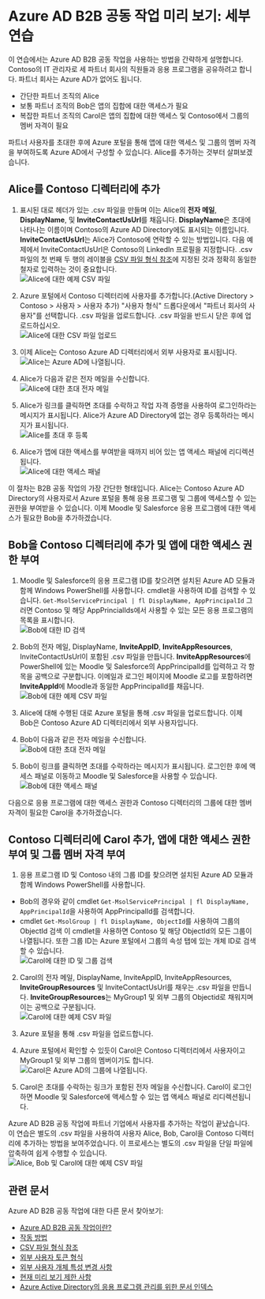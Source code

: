 <properties
   pageTitle="Azure Active Directory B2B 공동 작업 미리 보기를 사용하는 자세한 연습 | Microsoft Azure"
   description="Azure Active Directory B2B 공동 작업은 비즈니스 파트너가 선택적으로 회사 응용 프로그램에 액세스할 수 있게 함으로써 회사 간 관계를 지원합니다."
   services="active-directory"
   documentationCenter=""
   authors="viv-liu"
   manager="cliffdi"
   editor=""
   tags=""/>

<tags
   ms.service="active-directory"
   ms.devlang="NA"
   ms.topic="get-started-article"
   ms.tgt_pltfrm="NA"
   ms.workload="identity"
   ms.date="05/09/2016"
   ms.author="viviali"/>

# Azure AD B2B 공동 작업 미리 보기: 세부 연습

이 연습에서는 Azure AD B2B 공동 작업을 사용하는 방법을 간략하게 설명합니다. Contoso의 IT 관리자로 세 파트너 회사의 직원들과 응용 프로그램을 공유하려고 합니다. 파트너 회사는 Azure AD가 없어도 됩니다.

- 간단한 파트너 조직의 Alice
- 보통 파트너 조직의 Bob은 앱의 집합에 대한 액세스가 필요
- 복잡한 파트너 조직의 Carol은 앱의 집합에 대한 액세스 및 Contoso에서 그룹의 멤버 자격이 필요

파트너 사용자를 초대한 후에 Azure 포털을 통해 앱에 대한 액세스 및 그룹의 멤버 자격을 부여하도록 Azure AD에서 구성할 수 있습니다. Alice를 추가하는 것부터 살펴보겠습니다.

## Alice를 Contoso 디렉터리에 추가
1. 표시된 대로 헤더가 있는 .csv 파일을 만들며 이는 Alice의 **전자 메일**, **DisplayName**, 및 **InviteContactUsUrl**를 채웁니다. **DisplayName**은 초대에 나타나는 이름이며 Contoso의 Azure AD Directory에도 표시되는 이름입니다. **InviteContactUsUrl**는 Alice가 Contoso에 연락할 수 있는 방법입니다. 다음 예제에서 InviteContactUsUrl은 Contoso의 LinkedIn 프로필을 지정합니다. .csv 파일의 첫 번째 두 행의 레이블을 [CSV 파일 형식 참조](active-directory-b2b-references-csv-file-format.md)에 지정된 것과 정확히 동일한 철자로 입력하는 것이 중요합니다.  
![Alice에 대한 예제 CSV 파일](./media/active-directory-b2b-detailed-walkthrough/AliceCSV.png)

2. Azure 포털에서 Contoso 디렉터리에 사용자를 추가합니다.(Active Directory > Contoso > 사용자 > 사용자 추가) "사용자 형식" 드롭다운에서 "파트너 회사의 사용자"를 선택합니다. .csv 파일을 업로드합니다. .csv 파일을 반드시 닫은 후에 업로드하십시오.  
![Alice에 대한 CSV 파일 업로드](./media/active-directory-b2b-detailed-walkthrough/AliceUpload.png)

3. 이제 Alice는 Contoso Azure AD 디렉터리에서 외부 사용자로 표시됩니다.  
![Alice는 Azure AD에 나열됩니다.](./media/active-directory-b2b-detailed-walkthrough/AliceInAD.png)

4. Alice가 다음과 같은 전자 메일을 수신합니다.  
![Alice에 대한 초대 전자 메일](./media/active-directory-b2b-detailed-walkthrough/AliceEmail.png)

5. Alice가 링크를 클릭하면 초대를 수락하고 작업 자격 증명을 사용하여 로그인하라는 메시지가 표시됩니다. Alice가 Azure AD Directory에 없는 경우 등록하라는 메시지가 표시됩니다.  
![Alice를 초대 후 등록](./media/active-directory-b2b-detailed-walkthrough/AliceSignUp.png)

6. Alice가 앱에 대한 액세스를 부여받을 때까지 비어 있는 앱 액세스 패널에 리디렉션됩니다.  
![Alice에 대한 액세스 패널](./media/active-directory-b2b-detailed-walkthrough/AliceAccessPanel.png)

이 절차는 B2B 공동 작업의 가장 간단한 형태입니다. Alice는 Contoso Azure AD Directory의 사용자로서 Azure 포털을 통해 응용 프로그램 및 그룹에 액세스할 수 있는 권한을 부여받을 수 있습니다. 이제 Moodle 및 Salesforce 응용 프로그램에 대한 액세스가 필요한 Bob을 추가하겠습니다.

## Bob을 Contoso 디렉터리에 추가 및 앱에 대한 액세스 권한 부여
1. Moodle 및 Salesforce의 응용 프로그램 ID를 찾으려면 설치된 Azure AD 모듈과 함께 Windows PowerShell를 사용합니다. cmdlet을 사용하여 ID를 검색할 수 있습니다. `Get-MsolServicePrincipal | fl DisplayName, AppPrincipalId` 그러면 Contoso 및 해당 AppPrincialIds에서 사용할 수 있는 모든 응용 프로그램의 목록을 표시합니다.  
![Bob에 대한 ID 검색](./media/active-directory-b2b-detailed-walkthrough/BobPowerShell.png)

2. Bob의 전자 메일, DisplayName, **InviteAppID**, **InviteAppResources**, InviteContactUsUrl이 포함된 .csv 파일을 만듭니다. **InviteAppResources**에 PowerShell에 있는 Moodle 및 Salesforce의 AppPrincipalId를 입력하고 각 항목을 공백으로 구분합니다. 이메일과 로그인 페이지에 Moodle 로고를 포함하려면 **InviteAppId**에 Moodle과 동일한 AppPrincipalId를 채웁니다.  
![Bob에 대한 예제 CSV 파일](./media/active-directory-b2b-detailed-walkthrough/BobCSV.png)

3. Alice에 대해 수행된 대로 Azure 포털을 통해 .csv 파일을 업로드합니다. 이제 Bob은 Contoso Azure AD 디렉터리에서 외부 사용자입니다.

4. Bob이 다음과 같은 전자 메일을 수신합니다.  
![Bob에 대한 초대 전자 메일](./media/active-directory-b2b-detailed-walkthrough/BobEmail.png)

5. Bob이 링크를 클릭하면 초대를 수락하라는 메시지가 표시됩니다. 로그인한 후에 액세스 패널로 이동하고 Moodle 및 Salesforce을 사용할 수 있습니다.  
![Bob에 대한 액세스 패널](./media/active-directory-b2b-detailed-walkthrough/BobAccessPanel.png)

다음으로 응용 프로그램에 대한 액세스 권한과 Contoso 디렉터리의 그룹에 대한 멤버 자격이 필요한 Carol을 추가하겠습니다.

## Contoso 디렉터리에 Carol 추가, 앱에 대한 액세스 권한 부여 및 그룹 멤버 자격 부여

1. 응용 프로그램 ID 및 Contoso 내의 그룹 ID를 찾으려면 설치된 Azure AD 모듈과 함께 Windows PowerShell를 사용합니다.
 - Bob의 경우와 같이 cmdlet `Get-MsolServicePrincipal | fl DisplayName, AppPrincipalId`을 사용하여 AppPrincipalId를 검색합니다.
 - cmdlet `Get-MsolGroup | fl DisplayName, ObjectId`를 사용하여 그룹의 ObjectId 검색 이 cmdlet을 사용하면 Contoso 및 해당 ObjectId의 모든 그룹이 나열됩니다. 또한 그룹 ID는 Azure 포털에서 그룹의 속성 탭에 있는 개체 ID로 검색할 수 있습니다.  
![Carol에 대한 ID 및 그룹 검색](./media/active-directory-b2b-detailed-walkthrough/CarolPowerShell.png)

2. Carol의 전자 메일, DisplayName, InviteAppID, InviteAppResources, **InviteGroupResources** 및 InviteContactUsUrl를 채우는 .csv 파일을 만듭니다. **InviteGroupResources**는 MyGroup1 및 외부 그룹의 Objectid로 채워지며 이는 공백으로 구분됩니다.  
![Carol에 대한 예제 CSV 파일](./media/active-directory-b2b-detailed-walkthrough/CarolCSV.png)

3. Azure 포털을 통해 .csv 파일을 업로드합니다.

4. Azure 포털에서 확인할 수 있듯이 Carol은 Contoso 디렉터리에서 사용자이고 MyGroup1 및 외부 그룹의 멤버이기도 합니다.  
![Carol은 Azure AD의 그룹에 나열됩니다.](./media/active-directory-b2b-detailed-walkthrough/CarolGroup.png)

5. Carol은 초대를 수락하는 링크가 포함된 전자 메일을 수신합니다. Carol이 로그인하면 Moodle 및 Salesforce에 액세스할 수 있는 앱 액세스 패널로 리디렉션됩니다.

Azure AD B2B 공동 작업에 파트너 기업에서 사용자를 추가하는 작업이 끝났습니다. 이 연습은 별도의 .csv 파일을 사용하여 사용자 Alice, Bob, Carol을 Contoso 디렉터리에 추가하는 방법을 보여주었습니다. 이 프로세스는 별도의 .csv 파일을 단일 파일에 압축하여 쉽게 수행할 수 있습니다.  
![Alice, Bob 및 Carol에 대한 예제 CSV 파일](./media/active-directory-b2b-detailed-walkthrough/CombinedCSV.png)

## 관련 문서
Azure AD B2B 공동 작업에 대한 다른 문서 찾아보기:

- [Azure AD B2B 공동 작업이란?](active-directory-b2b-what-is-azure-ad-b2b.md)
- [작동 방법](active-directory-b2b-how-it-works.md)
- [CSV 파일 형식 참조](active-directory-b2b-references-csv-file-format.md)
- [외부 사용자 토큰 형식](active-directory-b2b-references-external-user-token-format.md)
- [외부 사용자 개체 특성 변경 사항](active-directory-b2b-references-external-user-object-attribute-changes.md)
- [현재 미리 보기 제한 사항](active-directory-b2b-current-preview-limitations.md)
- [Azure Active Directory의 응용 프로그램 관리를 위한 문서 인덱스](active-directory-apps-index.md)


<!---HONumber=AcomDC_0511_2016-->
